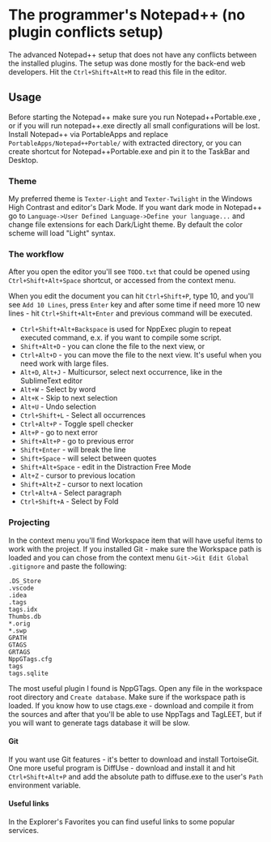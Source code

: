 # The programmer's Notepad++ (no plugin conflicts setup)

The advanced Notepad++ setup that does not have any conflicts between the installed plugins. The setup was done mostly for the back-end web developers. Hit the `Ctrl+Shift+Alt+M` to read this file in the editor.


## Usage

Before starting the Notepad++ make sure you run Notepad++Portable.exe , or if you will run notepad++.exe directly all small configurations will be lost. Install Notepad++ via PortableApps and replace `PortableApps/Notepad++Portable/` with extracted directory, or you can create shortcut for Notepad++Portable.exe and pin it to the TaskBar and Desktop.


### Theme

My preferred theme is `Texter-Light` and `Texter-Twilight` in the Windows High Contrast and editor's Dark Mode. If you want dark mode in Notepad++ go to `Language->User Defined Language->Define your language...` and change file extensions for each Dark/Light theme. By default the color scheme will load "Light" syntax.


### The workflow

After you open the editor you'll see `TODO.txt` that could be opened using `Ctrl+Shift+Alt+Space` shortcut, or accessed from the context menu.

When you edit the document you can hit `Ctrl+Shift+P`, type 10, and you'll see `Add 10 Lines`, press `Enter` key and after some time if need more 10 new lines - hit `Ctrl+Shift+Alt+Enter` and previous command will be executed. 

- `Ctrl+Shift+Alt+Backspace` is used for NppExec plugin to repeat executed command, e.x. if you want to compile some script.
- `Shift+Alt+D` - you can clone the file to the next view, or
- `Ctrl+Alt+D` - you can move the file to the next view. It's useful when you need work with large files.
- `Alt+D`, `Alt+J` - Multicursor, select next occurrence, like in the SublimeText editor
- `Alt+W` - Select by word
- `Alt+K` - Skip to next selection
- `Alt+U` - Undo selection
- `Ctrl+Shift+L` - Select all occurrences 
- `Ctrl+Alt+P` - Toggle spell checker
- `Alt+P` - go to next error
- `Shift+Alt+P` - go to previous error
- `Shift+Enter` - will break the line
- `Shift+Space` - will select between quotes
- `Shift+Alt+Space` - edit in the Distraction Free Mode
- `Alt+Z` - cursor to previous location
- `Shift+Alt+Z` - cursor to next location
- `Ctrl+Alt+A` - Select paragraph
- `Ctrl+Shift+A` - Select by Fold


### Projecting

In the context menu you'll find Workspace item that will have useful items to work with the project. If you installed Git - make sure the Workspace path is loaded and you can chose from the context menu `Git->Git Edit Global .gitignore` and paste the following:

```
.DS_Store
.vscode
.idea
.tags
tags.idx
Thumbs.db
*.orig
*.swp
GPATH
GTAGS
GRTAGS
NppGTags.cfg
tags
tags.sqlite

```

The most useful plugin I found is NppGTags. Open any file in the workspace root directory and `Create database`. Make sure if the workspace path is loaded. If you know how to use ctags.exe - download and compile it from the sources and after that you'll be able to use NppTags and TagLEET, but if you will want to generate tags database it will be slow.


#### Git

If you want use Git features - it's better to download and install TortoiseGit. One more useful program is DiffUse - download and install it and hit `Ctrl+Shift+Alt+P` and add the absolute path to diffuse.exe to the user's `Path` environment variable.


#### Useful links

In the Explorer's Favorites you can find useful links to some popular services.

